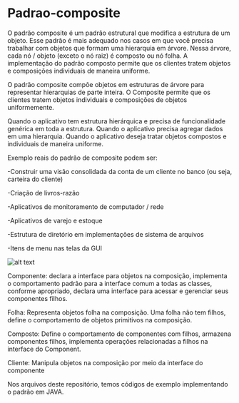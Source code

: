 # Padrao-composite

O padrão composite é um padrão estrutural que modifica a estrutura de um objeto. Esse padrão é mais adequado nos casos em que você precisa trabalhar com objetos que formam uma hierarquia em árvore. Nessa árvore, cada nó / objeto (exceto o nó raiz) é composto ou nó folha. 
A implementação do padrão composto permite que os clientes tratem objetos e composições individuais de maneira uniforme.

O padrão composite compõe objetos em estruturas de árvore para representar hierarquias de parte inteira. O Composite permite que os clientes tratem objetos individuais e composições de objetos uniformemente.

Quando o aplicativo tem estrutura hierárquica e precisa de funcionalidade genérica em toda a estrutura.
Quando o aplicativo precisa agregar dados em uma hierarquia.
Quando o aplicativo deseja tratar objetos compostos e individuais de maneira uniforme.

Exemplo reais do padrão de composite podem ser:

-Construir uma visão consolidada da conta de um cliente no banco (ou seja, carteira do cliente)

-Criação de livros-razão

-Aplicativos de monitoramento de computador / rede

-Aplicativos de varejo e estoque

-Estrutura de diretório em implementações de sistema de arquivos

-Itens de menu nas telas da GUI

![alt text](https://howtodoinjava.com/wp-content/uploads/2015/10/composite-design-pattern.png)

Componente: declara a interface para objetos na composição, implementa o comportamento padrão para a interface comum a todas as classes, conforme apropriado, declara uma interface para acessar e gerenciar seus componentes filhos.

Folha: Representa objetos folha na composição. Uma folha não tem filhos, define o comportamento de objetos primitivos na composição.

Composto: Define o comportamento de componentes com filhos, armazena componentes filhos, implementa operações relacionadas a filhos na interface do Component.

Cliente: Manipula objetos na composição por meio da interface do componente





Nos arquivos deste repositório, temos códigos de exemplo implementando o padrão em JAVA.

